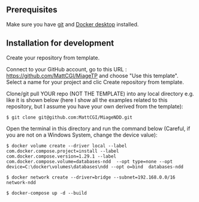 ## Prerequisites
Make sure you have [git](https://git-scm.com/book/en/v2/Getting-Started-Installing-Git) and [Docker desktop](https://www.docker.com/products/docker-desktop) installed.


## Installation for development

Create your repository from template.

Connect to your GitHub account, go to this URL : https://github.com/MattCGI/MiageTP and choose "Use this template".
Select a name for your project and clic Create repository from template.

Clone/git pull YOUR repo (NOT THE TEMPLATE) into any local directory e.g. like it is shown below (here I show all the examples related to this repository, but I assume you have your own derived from the template):

```
$ git clone git@github.com:MattCGI/MiageNDD.git
```

Open the terminal in this directory and run the command below (Careful, if you are not on a Windows System, change the device value):

```
$ docker volume create --driver local --label com.docker.compose.project=install --label com.docker.compose.version=1.29.1 --label com.docker.compose.volume=databases-ndd  --opt type=none --opt device=C:\docker\volumes\databases\ndd --opt o=bind  databases-ndd

$ docker network create --driver=bridge --subnet=192.168.0.0/16 network-ndd 

$ docker-compose up -d --build
```